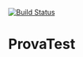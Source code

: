 [![Build Status](https://travis-ci.org/fdaniele85/ProvaTest.png?branch=master)](https://travis-ci.org/fdaniele85/ProvaTest)
# ProvaTest

